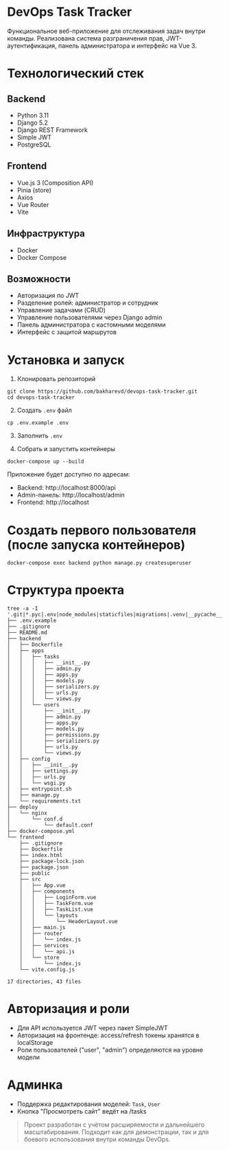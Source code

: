 # DevOps Task Tracker

Функциональное веб-приложение для отслеживания задач внутри команды. 
Реализована система разграничения прав, JWT-аутентификация, панель администратора и интерфейс на Vue 3.

# Технологический стек
## Backend
- Python 3.11
- Django 5.2
- Django REST Framework
- Simple JWT
- PostgreSQL

## Frontend
- Vue.js 3 (Composition API)
- Pinia (store)
- Axios
- Vue Router
- Vite

## Инфраструктура
- Docker
- Docker Compose

## Возможности
- Авторизация по JWT
- Разделение ролей: администратор и сотрудник
- Управление задачами (CRUD)
- Управление пользователями через Django admin
- Панель администратора с кастомными моделями
- Интерфейс с защитой маршрутов

# Установка и запуск
1. Клонировать репозиторий 
```
git clone https://github.com/bakharevd/devops-task-tracker.git
cd devops-task-tracker
```

2. Создать `.env` файл 
```
cp .env.example .env
```

3. Заполнить `.env`

4. Собрать и запустить контейнеры 
```
docker-compose up --build
```

Приложение будет доступно по адресам:
- Backend: http://localhost:8000/api
- Admin-панель: http://localhost/admin
- Frontend: http://localhost

# Создать первого пользователя (после запуска контейнеров)
```
docker-compose exec backend python manage.py createsuperuser
```

# Структура проекта
```
tree -a -I '.git|*.pyc|.env|node_modules|staticfiles|migrations|.venv|__pycache__|.idea' 
├── .env.example
├── .gitignore
├── README.md
├── backend
│   ├── Dockerfile
│   ├── apps
│   │   ├── tasks
│   │   │   ├── __init__.py
│   │   │   ├── admin.py
│   │   │   ├── apps.py
│   │   │   ├── models.py
│   │   │   ├── serializers.py
│   │   │   ├── urls.py
│   │   │   └── views.py
│   │   └── users
│   │       ├── __init__.py
│   │       ├── admin.py
│   │       ├── apps.py
│   │       ├── models.py
│   │       ├── permissions.py
│   │       ├── serializers.py
│   │       ├── urls.py
│   │       └── views.py
│   ├── config
│   │   ├── __init__.py
│   │   ├── settings.py
│   │   ├── urls.py
│   │   └── wsgi.py
│   ├── entrypoint.sh
│   ├── manage.py
│   └── requirements.txt
├── deploy
│   └── nginx
│       └── conf.d
│           └── default.conf
├── docker-compose.yml
└── frontend
    ├── .gitignore
    ├── Dockerfile
    ├── index.html
    ├── package-lock.json
    ├── package.json
    ├── public
    ├── src
    │   ├── App.vue
    │   ├── components
    │   │   ├── LoginForm.vue
    │   │   ├── TaskForm.vue
    │   │   ├── TaskList.vue
    │   │   └── layouts
    │   │       └── HeaderLayout.vue
    │   ├── main.js
    │   ├── router
    │   │   └── index.js
    │   ├── services
    │   │   └── api.js
    │   └── store
    │       └── index.js
    └── vite.config.js

17 directories, 43 files
```

# Авторизация и роли
- Для API используется JWT через пакет SimpleJWT
- Авторизация на фронтенде: access/refresh токены хранятся в localStorage
- Роли пользователей ("user", "admin") определяются на уровне модели

# Админка
- Поддержка редактирования моделей: `Task`, `User`
- Кнопка "Просмотреть сайт" ведёт на /tasks

> Проект разработан с учётом расширяемости и дальнейшего масштабирования. Подходит как для демонстрации, так и для боевого использования внутри команды DevOps.